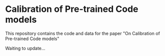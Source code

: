 # Calibration of Pre-trained Code models
This repository contains the code and data for the paper "On Calibration of Pre-trained Code models"

Waiting to update...
